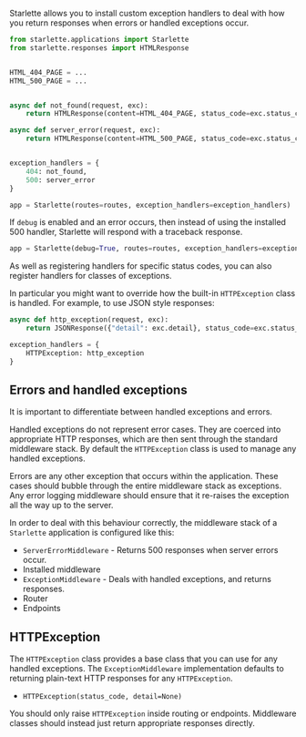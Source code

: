 
Starlette allows you to install custom exception handlers to deal with
how you return responses when errors or handled exceptions occur.

```python
from starlette.applications import Starlette
from starlette.responses import HTMLResponse


HTML_404_PAGE = ...
HTML_500_PAGE = ...


async def not_found(request, exc):
    return HTMLResponse(content=HTML_404_PAGE, status_code=exc.status_code)

async def server_error(request, exc):
    return HTMLResponse(content=HTML_500_PAGE, status_code=exc.status_code)


exception_handlers = {
    404: not_found,
    500: server_error
}

app = Starlette(routes=routes, exception_handlers=exception_handlers)
```

If `debug` is enabled and an error occurs, then instead of using the installed
500 handler, Starlette will respond with a traceback response.

```python
app = Starlette(debug=True, routes=routes, exception_handlers=exception_handlers)
```

As well as registering handlers for specific status codes, you can also
register handlers for classes of exceptions.

In particular you might want to override how the built-in `HTTPException` class
is handled. For example, to use JSON style responses:

```python
async def http_exception(request, exc):
    return JSONResponse({"detail": exc.detail}, status_code=exc.status_code)

exception_handlers = {
    HTTPException: http_exception
}
```

## Errors and handled exceptions

It is important to differentiate between handled exceptions and errors.

Handled exceptions do not represent error cases. They are coerced into appropriate
HTTP responses, which are then sent through the standard middleware stack. By default
the `HTTPException` class is used to manage any handled exceptions.

Errors are any other exception that occurs within the application. These cases
should bubble through the entire middleware stack as exceptions. Any error
logging middleware should ensure that it re-raises the exception all the
way up to the server.

In order to deal with this behaviour correctly, the middleware stack of a
`Starlette` application is configured like this:

* `ServerErrorMiddleware` - Returns 500 responses when server errors occur.
* Installed middleware
* `ExceptionMiddleware` - Deals with handled exceptions, and returns responses.
* Router
* Endpoints

## HTTPException

The `HTTPException` class provides a base class that you can use for any
handled exceptions. The `ExceptionMiddleware` implementation defaults to
returning plain-text HTTP responses for any `HTTPException`.

* `HTTPException(status_code, detail=None)`

You should only raise `HTTPException` inside routing or endpoints. Middleware
classes should instead just return appropriate responses directly.
